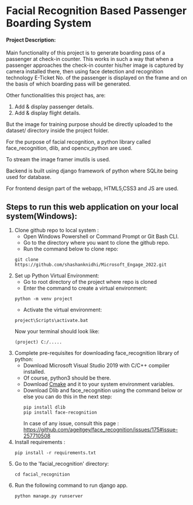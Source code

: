# Facial Recognition Based Passenger Boarding System

#### Project Description:
Main functionality of this project is to generate boarding pass of a passenger at check-in counter. 
This works in such a way that when a passenger approaches the check-in counter his/her image is captured by camera installed there,
then using face detection and recognition technology E-Ticket No. of the passenger is displayed on the frame and on the basis of which boarding pass will be generated.

Other functionalities this project has, are:
1.	Add & display passenger details.
2.	Add & display flight details.

But the image for training purpose should be directly uploaded to the dataset/ directory inside the project folder.

For the purpose of facial recognition, a python library called face_recognition, dlib, and opencv_python are used.

To stream the image framer imutils is used. 

Backend is built using django framework of python where SQLite being used for database. 

For frontend design part of the webapp, HTML5,CSS3 and JS are used.


## Steps to run this web application on your local system(Windows):
1. Clone github repo to local system : 
   - Open Windows Powershell or Command Prompt or Git Bash CLI.
   - Go to the directory where you want to clone the github repo.
   - Run the command below to clone repo:
    ```
    git clone https://github.com/shashanknidhi/Microsoft_Engage_2022.git
    ```
2. Set up  Python Virtual Environment:
   - Go to root directory of the project where repo is cloned
   - Enter the command to create a virtual environment:
    ```
    python -m venv project
    ```
   - Activate the virtual environment:
    ```
    project\Scripts\activate.bat
    ```
    Now your terminal should look like:
    ```
    (project) C:/.....
    ```
 3.	Complete pre-requisites  for downloading face_recognition library of python:
    - Download Microsoft Visual Studio 2019 with C/C++ compiler installed.
    - Of course, python3 should be there.
    - Download [Cmake](https://cmake.org/download/) and it to your system environment variables.
    - Download Dlib and face_recognition using the command below or else you can do this in the next step:
      ```
      pip install dlib
      pip install face-recognition
      ```
      In case of any issue, consult this page : https://github.com/ageitgey/face_recognition/issues/175#issue-257710508
4. Install requirements :
    ```
    pip install -r requirements.txt
    ```
5. Go to the 'facial_recognition' directory:
    ```
    cd facial_recognition
    ```
6. Run the following command to run django app.
   ```
   python manage.py runserver
   ```


    
  
  
